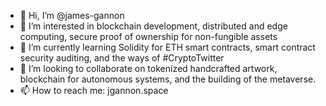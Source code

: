 - 👋 Hi, I’m @james-gannon
- 👀 I’m interested in blockchain development, distributed and edge computing, secure proof of ownership for non-fungible assets
- 🌱 I’m currently learning Solidity for ETH smart contracts, smart contract security auditing, and the ways of #CryptoTwitter
- 💞️ I’m looking to collaborate on tokenized handcrafted artwork, blockchain for autonomous systems, and the building of the metaverse.
- 📫 How to reach me: jgannon.space
